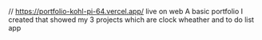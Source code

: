 // https://portfolio-kohl-pi-64.vercel.app/
live on web
A basic portfolio I created that showed my 3 projects which are clock wheather and to do list app